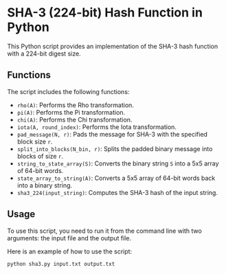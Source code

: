 # SHA-3 (224-bit) Hash Function in Python

This Python script provides an implementation of the SHA-3 hash function with a 224-bit digest size.

## Functions

The script includes the following functions:

- `rho(A)`: Performs the Rho transformation.
- `pi(A)`: Performs the Pi transformation.
- `chi(A)`: Performs the Chi transformation.
- `iota(A, round_index)`: Performs the Iota transformation.
- `pad_message(N, r)`: Pads the message for SHA-3 with the specified block size `r`.
- `split_into_blocks(N_bin, r)`: Splits the padded binary message into blocks of size `r`.
- `string_to_state_array(S)`: Converts the binary string `S` into a 5x5 array of 64-bit words.
- `state_array_to_string(A)`: Converts a 5x5 array of 64-bit words back into a binary string.
- `sha3_224(input_string)`: Computes the SHA-3 hash of the input string.

## Usage

To use this script, you need to run it from the command line with two arguments: the input file and the output file.

Here is an example of how to use the script:

```bash
python sha3.py input.txt output.txt